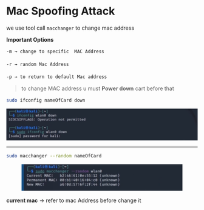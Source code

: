 # Mac Spoofing Attack

we use tool call `macchanger` to change mac address

**Important Options**

```bash
-m → change to specific  MAC Address

-r → random Mac Address

-p → to return to default Mac address
```

> to change MAC address u must **Power down** cart before that

```bash
sudo ifconfig nameOfCard down
```

![image.png](<../../.gitbook/assets/image (2) (1) (1).png>)

***

```bash
sudo macchanger --random nameOfCard
```

<figure><img src="../../.gitbook/assets/image 1 (2) (1).png" alt=""><figcaption></figcaption></figure>

**current mac** → refer to mac Address before change it
